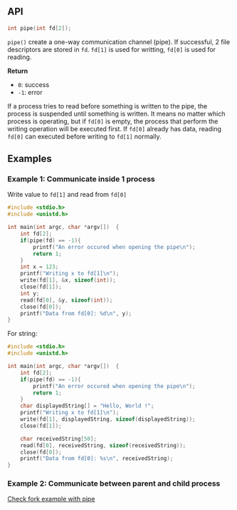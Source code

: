 ## API

```c
int pipe(int fd[2]);
```

``pipe()`` create a one-way communication channel (pipe). If successful, 2 file descriptors are stored in ``fd``. ``fd[1]`` is used for writting, ``fd[0]`` is used for reading.

**Return**

* ``0``: success
* ``-1``: error

If a process tries to read before something is written to the pipe, the process is suspended until something is written. It means no matter which process is operating, but if ``fd[0]`` is empty, the process that perform the writing operation will be executed first. If ``fd[0]`` already has data, reading ``fd[0]`` can executed before writing to ``fd[1]`` normally.

## Examples

### Example 1: Communicate inside 1 process

Write value to ``fd[1]`` and read from ``fd[0]``

```c
#include <stdio.h>
#include <unistd.h>

int main(int argc, char *argv[])  {
	int fd[2];
	if(pipe(fd) == -1){
		printf("An error occured when opening the pipe\n");
		return 1;
	}
	int x = 123;
	printf("Writing x to fd[1]\n");
	write(fd[1], &x, sizeof(int));
	close(fd[1]);
	int y;
	read(fd[0], &y, sizeof(int));
	close(fd[0]);
	printf("Data from fd[0]: %d\n", y);
}
```
For string:

```c
#include <stdio.h>
#include <unistd.h>

int main(int argc, char *argv[])  {
	int fd[2];
	if(pipe(fd) == -1){
		printf("An error occured when opening the pipe\n");
		return 1;
	}
	char displayedString[] = "Hello, World !";
	printf("Writing x to fd[1]\n");
	write(fd[1], displayedString, sizeof(displayedString));
	close(fd[1]);

	char receivedString[50];
	read(fd[0], receivedString, sizeof(receivedString));
	close(fd[0]);
	printf("Data from fd[0]: %s\n", receivedString);
}
```
### Example 2: Communicate between parent and child process

[Check fork example with pipe](https://github.com/TranPhucVinh/C/blob/master/Physical%20layer/Process/pipe%20examples.md)
